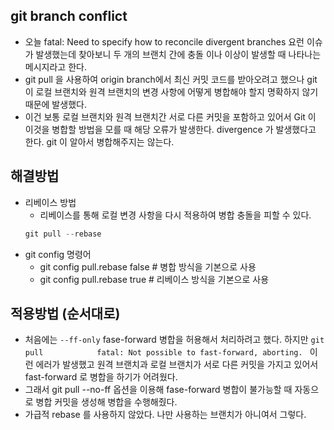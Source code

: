 ## git branch conflict
- 오늘 fatal: Need to specify how to reconcile divergent branches 요런 이슈가 발생했는데 찾아보니 두 개의 브랜치 간에 충돌 이나 이상이 발생할 때 나타나는 메시지라고 한다. 
- git pull 을 사용하여 origin branch에서 최신 커밋 코드를 받아오려고 했으나 git 이 로컬 브랜치와 원격 브랜치의 변경 사항에 어떻게 병합해야 할지 명확하지 않기 때문에 발생했다. 
- 이건 보통 로컬 브랜치와 원격 브랜치간 서로 다른 커밋을 포함하고 있어서 Git 이 이것을 병합할 방법을 모를 때 해당 오류가 발생한다. divergence 가 발생했다고 한다. git 이 알아서 병합해주지는 않는다. 

## 해결방법
- 리베이스 방법 
    - 리베이스를 통해 로컬 변경 사항을 다시 적용하여 병합 충돌을 피할 수 있다. 
    ```java
    git pull --rebase 
    ```
- git config 명령어
    - git config pull.rebase false # 병합 방식을 기본으로 사용 
    - git config pull.rebase true # 리베이스 방식을 기본으로 사용 

## 적용방법 (순서대로)
- 처음에는 `--ff-only` fase-forward 병합을 허용해서 처리하려고 했다. 하지만 `git pull           
fatal: Not possible to fast-forward, aborting. ` 이런 에러가 발생했고 원격 브랜치과 로컬 브랜치가 서로 다른 커밋을 가지고 있어서 fast-forward 로 병합을 하기가 어려웠다. 
- 그래서 git pull --no-ff 옵션을 이용해 fase-forward 병합이 불가능할 때 자동으로 병합 커밋을 생성해 병합을 수행해줬다. 
- 가급적 rebase 를 사용하지 않았다. 나만 사용하는 브랜치가 아니여서 그렇다. 